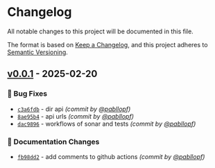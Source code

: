 # Changelog
All notable changes to this project will be documented in this file.

The format is based on [Keep a Changelog](https://keepachangelog.com/en/1.0.0/),
and this project adheres to [Semantic Versioning](https://semver.org/spec/v2.0.0.html).

## [v0.0.1] - 2025-02-20
### :bug: Bug Fixes
- [`c3a6fdb`](https://github.com/pabllopf/ECommercePrice-Technical-Lead-Challenge-of-Inditex-BCNC-Group/commit/c3a6fdb0f71f5f4ab5c6651cf988ec50b703e4c3) - dir api *(commit by [@pabllopf](https://github.com/pabllopf))*
- [`8ae95b4`](https://github.com/pabllopf/ECommercePrice-Technical-Lead-Challenge-of-Inditex-BCNC-Group/commit/8ae95b486443c00bcad20a254f54210e1b5abafb) - api urls *(commit by [@pabllopf](https://github.com/pabllopf))*
- [`dac9896`](https://github.com/pabllopf/ECommercePrice-Technical-Lead-Challenge-of-Inditex-BCNC-Group/commit/dac989674d32bb1ba2c72b0cd2f70882800286e6) - workflows of sonar and tests *(commit by [@pabllopf](https://github.com/pabllopf))*

### :memo: Documentation Changes
- [`fb98dd2`](https://github.com/pabllopf/ECommercePrice-Technical-Lead-Challenge-of-Inditex-BCNC-Group/commit/fb98dd20352111969931ffe79737ec7c7e7a7930) - add comments to github actions *(commit by [@pabllopf](https://github.com/pabllopf))*

[v0.0.1]: https://github.com/pabllopf/ECommercePrice-Technical-Lead-Challenge-of-Inditex-BCNC-Group/compare/v0.0.0...v0.0.1
